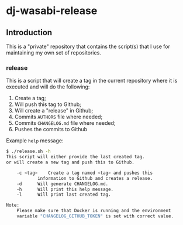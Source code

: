 # dj-wasabi-release

## Introduction

This is a "private" repository that contains the script(s) that I use for maintaining my own set of repositories.

### release

This is a script that will create a tag in the current repository where it is executed and will do the following:

1. Create a tag;
2. Will push this tag to Github;
3. Will create a "release" in Github;
4. Commits `AUTHORS` file where needed;
5. Commits `CHANGELOG.md` file where needed;
6. Pushes the commits to Github

Example `help` message:

```bash
$ ./release.sh -h
This script will either provide the last created tag.
or will create a new tag and push this to Github.

	-c <tag>	Create a tag named <tag> and pushes this
			information to Github and creates a release.
	-d		Will generate CHANGELOG.md.
	-h		Will print this help message.
	-l		Will print last created tag.

Note:
	Please make sure that Docker is running and the environment
	variable "CHANGELOG_GITHUB_TOKEN" is set with correct value.
```
